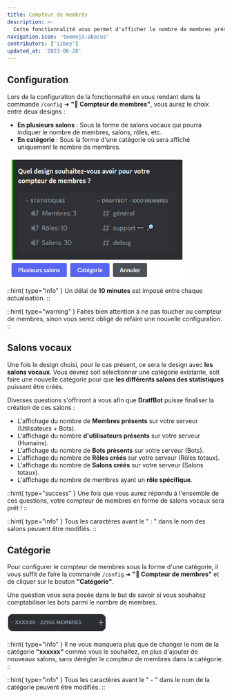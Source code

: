 ```yaml
---
title: Compteur de membres
description: >-
  Cette fonctionnalité vous permet d'afficher le nombre de membres présents sur votre serveur.
navigation.icon: 'twemoji:abacus'
contributors: ['iibey']
updated_at: '2023-06-28'
---
```


## Configuration

Lors de la configuration de la fonctionnalité en vous rendant dans la commande `/config` ➜ **"🧮 Compteur de membres"**, vous aurez le choix entre deux designs :

- **En plusieurs salons** : Sous la forme de salons vocaux qui pourra indiquer le nombre de membres, salons, rôles, etc.
- **En catégorie** : Sous la forme d'une catégorie où sera affiché uniquement le nombre de membres.

![Aperçu de la question](/.assets/membercount/membercount1.png)

::hint{ type="info" }
Un délai de **10 minutes** est imposé entre chaque actualisation.
::

::hint{ type="warning" }
Faites bien attention à ne pas toucher au compteur de membres, sinon vous serez obligé de refaire une nouvelle configuration.
::

## Salons vocaux

Une fois le design choisi, pour le cas présent, ce sera le design avec **les salons vocaux**. Vous devrez soit sélectionner une catégorie existante, soit faire une nouvelle catégorie pour que **les différents salons des statistiques** puissent être créés.

Diverses questions s'offriront à vous afin que **DratfBot** puisse finaliser la création de ces salons :

- L'affichage du nombre de **Membres présents** sur votre serveur (Utilisateurs + Bots).
- L'affichage du nombre **d'utilisateurs présents** sur votre serveur (Humains).
- L'affichage du nombre de **Bots présents** sur votre serveur (Bots).
- L'affichage du nombre de **Rôles créés** sur votre serveur (Rôles totaux).
- L'affichage du nombre de **Salons créés** sur votre serveur (Salons totaux).
- L'affichage du nombre de membres ayant un **rôle spécifique**.

::hint{ type="success" }
Une fois que vous aurez répondu à l'ensemble de ces questions, votre compteur de membres en forme de salons vocaux sera prêt !
::

::hint{ type="info" }
Tous les caractères avant le " : " dans le nom des salons peuvent être modifiés.
::

## Catégorie

Pour configurer le compteur de membres sous la forme d'une catégorie, il vous suffit de faire la commande `/config` ➜ **"🧮 Compteur de membres"** et de cliquer sur le bouton **"Catégorie"**.

Une question vous sera posée dans le but de savoir si vous souhaitez comptabiliser les bots parmi le nombre de membres.

![Résultat de la configuration](/.assets/membercount/categorycount.png)

::hint{ type="info" }
Il ne vous manquera plus que de changer le nom de la catégorie **"xxxxxx"** comme vous le souhaitez, en plus d'ajouter de nouveaux salons, sans dérégler le compteur de membres dans la catégorie.
::

::hint{ type="info" }
Tous les caractères avant le " - " dans le nom de la catégorie peuvent être modifiés.
::
